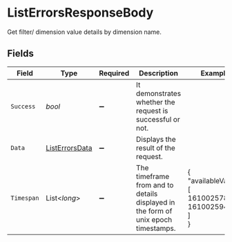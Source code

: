 # ListErrorsResponseBody

Get filter/ dimension value details by dimension name.


## Fields

| Field                                                                              | Type                                                                               | Required                                                                           | Description                                                                        | Example                                                                            |
| ---------------------------------------------------------------------------------- | ---------------------------------------------------------------------------------- | ---------------------------------------------------------------------------------- | ---------------------------------------------------------------------------------- | ---------------------------------------------------------------------------------- |
| `Success`                                                                          | *bool*                                                                             | :heavy_minus_sign:                                                                 | It demonstrates whether the request is successful or not.                          |                                                                                    |
| `Data`                                                                             | [ListErrorsData](../../Models/Requests/ListErrorsData.md)                          | :heavy_minus_sign:                                                                 | Displays the result of the request.                                                |                                                                                    |
| `Timespan`                                                                         | List<*long*>                                                                       | :heavy_minus_sign:                                                                 | The timeframe from and to details displayed in the form of unix epoch timestamps.<br/> | {<br/>"availableValue": [<br/>1610025789,<br/>1610025947<br/>]<br/>}               |